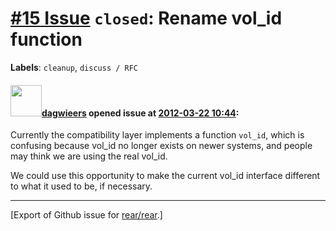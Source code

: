[\#15 Issue](https://github.com/rear/rear/issues/15) `closed`: Rename vol\_id function
======================================================================================

**Labels**: `cleanup`, `discuss / RFC`

#### <img src="https://avatars.githubusercontent.com/u/388198?u=0732dee3fe5002278cfbf40359ec431bdcf5f06c&v=4" width="50">[dagwieers](https://github.com/dagwieers) opened issue at [2012-03-22 10:44](https://github.com/rear/rear/issues/15):

Currently the compatibility layer implements a function `vol_id`, which
is confusing because vol\_id no longer exists on newer systems, and
people may think we are using the real vol\_id.

We could use this opportunity to make the current vol\_id interface
different to what it used to be, if necessary.

------------------------------------------------------------------------

\[Export of Github issue for
[rear/rear](https://github.com/rear/rear).\]
